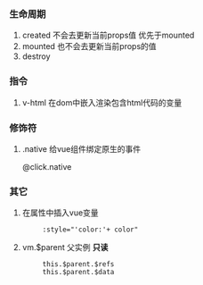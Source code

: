 ### 生命周期

1. created 不会去更新当前props值 优先于mounted
2. mounted 也不会去更新当前props的值
3. destroy

### 指令

1. v-html 在dom中嵌入渲染包含html代码的变量

### 修饰符

1. .native  给vue组件绑定原生的事件

      @click.native   

### 其它

1. 在属性中插入vue变量

            :style="'color:'+ color"
  
2. vm.$parent 父实例 **只读**

            this.$parent.$refs
            this.$parent.$data
